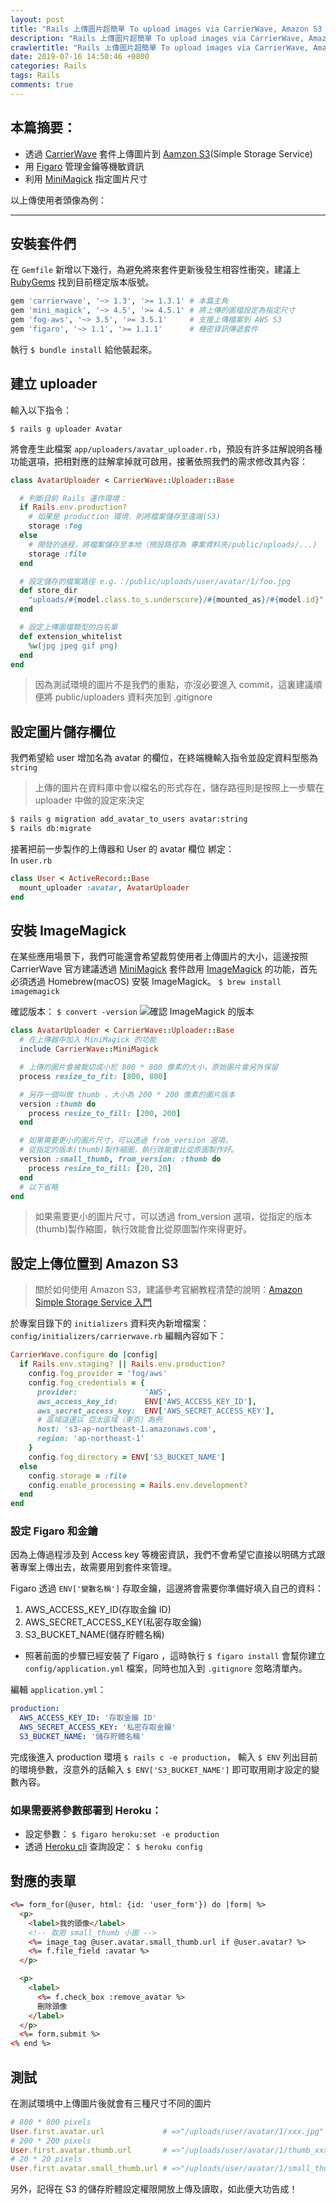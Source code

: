 ```yaml
---
layout: post
title: "Rails 上傳圖片超簡單 To upload images via CarrierWave, Amazon S3 and Figaro"
description: "Rails 上傳圖片超簡單 To upload images via CarrierWave, Amazon S3 and Figaro"
crawlertitle: "Rails 上傳圖片超簡單 To upload images via CarrierWave, Amazon S3 and Figaro"
date: 2019-07-16 14:50:46 +0800
categories: Rails
tags: Rails
comments: true
---
```


## 本篇摘要：
- 透過 [CarrierWave](https://github.com/carrierwaveuploader/carrierwave) 套件上傳圖片到 [Aamzon S3](https://aws.amazon.com/tw/s3/)(Simple Storage Service)
- 用 [Figaro](https://github.com/laserlemon/figaro) 管理金鑰等機敏資訊
- 利用 [MiniMagick](https://github.com/minimagick/minimagick) 指定圖片尺寸

以上傳使用者頭像為例：

---
## 安裝套件們
在 `Gemfile` 新增以下幾行，為避免將來套件更新後發生相容性衝突，建議上 [RubyGems](https://rubygems.org/) 找到目前穩定版本版號。

```ruby
gem 'carrierwave', '~> 1.3', '>= 1.3.1' # 本篇主角
gem 'mini_magick', '~> 4.5', '>= 4.5.1' # 將上傳的圖檔設定為指定尺寸
gem 'fog-aws', '~> 3.5', '>= 3.5.1'     # 支援上傳檔案到 AWS S3
gem 'figaro', '~> 1.1', '>= 1.1.1'      # 機密資訊傳遞套件
```

執行 `$ bundle install` 給他裝起來。

## 建立 uploader
輸入以下指令：

`$ rails g uploader Avatar`

將會產生此檔案 `app/uploaders/avatar_uploader.rb`，預設有許多註解說明各種功能選項，把相對應的註解拿掉就可啟用，接著依照我們的需求修改其內容：

```ruby
class AvatarUploader < CarrierWave::Uploader::Base

  # 判斷目前 Rails 運作環境：
  if Rails.env.production?
    # 如果是 production 環境，則將檔案儲存至遠端(S3)
    storage :fog
  else
    # 開發的過程，將檔案儲存至本地（預設路徑為 專案資料夾/public/uploads/...)
    storage :file
  end

  # 設定儲存的檔案路徑 e.g.：/public/uploads/user/avatar/1/foo.jpg
  def store_dir
    "uploads/#{model.class.to_s.underscore}/#{mounted_as}/#{model.id}"
  end

  # 設定上傳圖檔類型的白名單
  def extension_whitelist
    %w(jpg jpeg gif png)
  end
end
```
> 因為測試環境的圖片不是我們的重點，亦沒必要進入 commit，這裏建議順便將 public/uploaders 資料夾加到 .gitignore

## 設定圖片儲存欄位

我們希望給 user 增加名為 avatar 的欄位，在終端機輸入指令並設定資料型態為 `string`
> 上傳的圖片在資料庫中會以檔名的形式存在，儲存路徑則是按照上一步驟在 uploader 中做的設定來決定

```bash
$ rails g migration add_avatar_to_users avatar:string
$ rails db:migrate
```

接著把前一步製作的上傳器和 User 的 avatar 欄位 綁定：  
In `user.rb`
```ruby
class User < ActiveRecord::Base
  mount_uploader :avatar, AvatarUploader
end
```


## 安裝 ImageMagick
在某些應用場景下，我們可能還會希望裁剪使用者上傳圖片的大小，這邊按照 CarrierWave 官方建議透過 [MiniMagick](https://github.com/minimagick/minimagick) 套件啟用 [ImageMagick](http://imagemagick.org/) 的功能，首先必須透過 Homebrew(macOS) 安裝 ImageMagick。
`$ brew install imagemagick`

確認版本：
`$ convert -version`
![確認 ImageMagick 的版本](https://stevenchang.s3-ap-northeast-1.amazonaws.com/%E7%A2%BA%E8%AA%8D+ImageMagick+%E7%9A%84%E7%89%88%E6%9C%AC.jpg)

```ruby
class AvatarUploader < CarrierWave::Uploader::Base
  # 在上傳器中加入 MiniMagick 的功能
  include CarrierWave::MiniMagick

  # 上傳的圖片會被裁切成小於 800 * 800 像素的大小，原始圖片會另外保留
  process resize_to_fit: [800, 800]

  # 另存一個叫做 thumb ，大小為 200 * 200 像素的圖片版本
  version :thumb do
    process resize_to_fill: [200, 200]
  end

  # 如果需要更小的圖片尺寸，可以透過 from_version 選項，
  # 從指定的版本(thumb)製作縮圖，執行效能會比從原圖製作好。
  version :small_thumb, from_version: :thumb do
    process resize_to_fill: [20, 20]
  end
  # 以下省略
end
```
> 如果需要更小的圖片尺寸，可以透過 from_version 選項，從指定的版本(thumb)製作縮圖，執行效能會比從原圖製作來得更好。

## 設定上傳位置到 Amazon S3
> 關於如何使用 Amazon S3，建議參考官網教程清楚的說明：[Amazon Simple Storage Service 入門](https://docs.aws.amazon.com/zh_tw/AmazonS3/latest/gsg/GetStartedWithS3.html)

於專案目錄下的 `initializers` 資料夾內新增檔案：  
`config/initializers/carrierwave.rb`
編輯內容如下：

```ruby
CarrierWave.configure do |config|
  if Rails.env.staging? || Rails.env.production?
    config.fog_provider = 'fog/aws'
    config.fog_credentials = {
      provider:               'AWS',
      aws_access_key_id:      ENV['AWS_ACCESS_KEY_ID'],
      aws_secret_access_key:  ENV['AWS_SECRET_ACCESS_KEY'],
      # 區域這邊以 亞太區域（東京）為例
      host: 's3-ap-northeast-1.amazonaws.com',
      region: 'ap-northeast-1'
    }
    config.fog_directory = ENV['S3_BUCKET_NAME']
  else
    config.storage = :file
    config.enable_processing = Rails.env.development?
  end
end
```

### 設定 Figaro 和金鑰

因為上傳過程涉及到 Access key 等機密資訊，我們不會希望它直接以明碼方式跟著專案上傳出去，故需要用到套件來管理。

Figaro 透過 `ENV['變數名稱']` 存取金鑰，這邊將會需要你準備好填入自己的資料：

1. AWS_ACCESS_KEY_ID(存取金鑰 ID)
2. AWS_SECRET_ACCESS_KEY(私密存取金鑰)
3. S3_BUCKET_NAME(儲存貯體名稱)

- 照著前面的步驟已經安裝了 Figaro ，這時執行 `$ figaro install` 會幫你建立 `config/application.yml` 檔案，同時也加入到 `.gitignore` 忽略清單內。 

編輯 `application.yml`：

```yml
production:
  AWS_ACCESS_KEY_ID: '存取金鑰 ID'
  AWS_SECRET_ACCESS_KEY: '私密存取金鑰'
  S3_BUCKET_NAME: '儲存貯體名稱'
```

完成後進入 production 環境 `$ rails c -e production`，
輸入 `$ ENV` 列出目前的環境參數，沒意外的話輸入 `$ ENV['S3_BUCKET_NAME']` 即可取用剛才設定的變數內容。

### 如果需要將參數部署到 Heroku：

- 設定參數： `$ figaro heroku:set -e production`
- 透過 [Heroku cli](https://devcenter.heroku.com/articles/heroku-cli) 查詢設定： `$ heroku config`

## 對應的表單

```html
<%= form_for(@user, html: {id: 'user_form'}) do |form| %>
  <p>
    <label>我的頭像</label>
    <!-- 取用 small_thumb 小圖 -->
    <%= image_tag @user.avatar.small_thumb.url if @user.avatar? %>
    <%= f.file_field :avatar %>
  </p>

  <p>
    <label>
      <%= f.check_box :remove_avatar %>
      刪除頭像
    </label>
  </p>
  <%= form.submit %>
<% end %>
```

## 測試

在測試環境中上傳圖片後就會有三種尺寸不同的圖片
```ruby
# 800 * 800 pixels
User.first.avatar.url             # =>"/uploads/user/avatar/1/xxx.jpg"
# 200 * 200 pixels
User.first.avatar.thumb.url       # =>"/uploads/user/avatar/1/thumb_xxx.jpg"
# 20 * 20 pixels
User.first.avatar.small_thumb.url # =>"/uploads/user/avatar/1/small_thumb_xxx.jpg"
```

另外，記得在 S3 的儲存貯體設定權限開放上傳及讀取，如此便大功告成！
